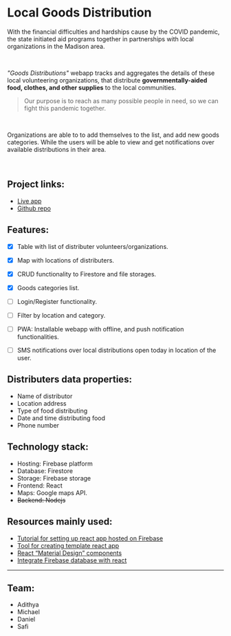 # Local Goods Distribution 

With the financial difficulties and hardships cause by the COVID pandemic, the state initiated aid programs together in partnerships with local organizations in the Madison area. 

<br />

*"Goods Distributions"* webapp tracks and aggregates the details of these local volunteering organizations, that distribute **governmentally-aided food, clothes, and other supplies** to the local communities. 

> Our purpose is to reach as many possible people in need, so we can fight this pandemic together.

<br />

Organizations are able to to add themselves to the list, and 
add new goods categories. While the users will be able to view and get notifications over available distributions in their area.

<br />

## Project links: 
- [Live app](https://cheesehackathon.web.app)
- [Github repo](https://github.com/MichaelLin12/cheese-hackathon)


## Features: 
- [x] Table with list of distributer volunteers/organizations.
- [x] Map with locations of distributers.
- [x] CRUD functionality to Firestore and file storages. 
- [x] Goods categories list. 
- [ ] Login/Register functionality.
- [ ] Filter by location and category. 
- [ ] PWA: Installable webapp with offline, and push notification functionalities.
- [ ] SMS notifications over local distributions open today in location of the user. 


## Distributers data properties:
- Name of distributor
- Location address
- Type of food distributing
- Date and time distributing food
- Phone number


## Technology stack: 
- Hosting: Firebase platform
- Database: Firestore
- Storage: Firebase storage
- Frontend: React
- Maps: Google maps API.
- ~~Backend: Nodejs~~


## Resources mainly used: 
- [Tutorial for setting up react app hosted on Firebase](https://javascript.plainenglish.io/hosting-your-react-js-and-node-js-apps-for-free-with-firebase-6dc670564aca)
- [Tool for creating template react app](https://reactjs.org/docs/create-a-new-react-app.html)
- [React “Material Design” components](https://mui.com/)
- [Integrate Firebase database with react](https://www.codementor.io/@yurio/all-you-need-is-react-firebase-4v7g9p4kf)

--- 

## Team: 
- Adithya
- Michael
- Daniel
- Safi